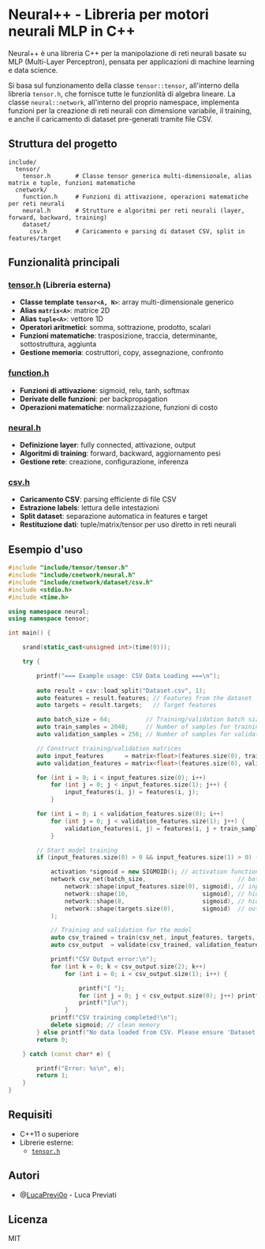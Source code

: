 # Neural++ - Libreria per motori neurali MLP in C++

Neural++ è una libreria C++ per la manipolazione di reti neurali basate su MLP (Multi-Layer Perceptron), pensata per applicazioni di machine learning e data science.

Si basa sul funzionamento della classe `tensor::tensor`, all'interno della libreria `tensor.h`, che fornisce tutte le funzionlità di algebra lineare.
La classe `neural::network`, all'interno del proprio namespace, implementa funzioni per la creazione di reti neurali con dimensione variabile, il training, e anche il caricamento di dataset pre-generati tramite file CSV.

## Struttura del progetto

```
include/
  tensor/
    tensor.h       # Classe tensor generica multi-dimensionale, alias matrix e tuple, funzioni matematiche
  cnetwork/
    function.h     # Funzioni di attivazione, operazioni matematiche per reti neurali
    neural.h       # Strutture e algoritmi per reti neurali (layer, forward, backward, training)
    dataset/
      csv.h        # Caricamento e parsing di dataset CSV, split in features/target
```

## Funzionalità principali

### [tensor.h](/include/tensor/tensor.h) (Libreria esterna)
- **Classe template `tensor<A, N>`**: array multi-dimensionale generico
- **Alias `matrix<A>`**: matrice 2D
- **Alias `tuple<A>`**: vettore 1D
- **Operatori aritmetici**: somma, sottrazione, prodotto, scalari
- **Funzioni matematiche**: trasposizione, traccia, determinante, sottostruttura, aggiunta
- **Gestione memoria**: costruttori, copy, assegnazione, confronto

### [function.h](/include/cnetwork/function.h)
- **Funzioni di attivazione**: sigmoid, relu, tanh, softmax
- **Derivate delle funzioni**: per backpropagation
- **Operazioni matematiche**: normalizzazione, funzioni di costo

### [neural.h](/include/cnetwork/neural.h)
- **Definizione layer**: fully connected, attivazione, output
- **Algoritmi di training**: forward, backward, aggiornamento pesi
- **Gestione rete**: creazione, configurazione, inferenza

### [csv.h](/include/cnetwork/dataset/csv.h)
- **Caricamento CSV**: parsing efficiente di file CSV
- **Estrazione labels**: lettura delle intestazioni
- **Split dataset**: separazione automatica in features e target
- **Restituzione dati**: tuple/matrix/tensor per uso diretto in reti neurali

## Esempio d'uso

```cpp
#include "include/tensor/tensor.h"
#include "include/cnetwork/neural.h"
#include "include/cnetwork/dataset/csv.h"
#include <stdio.h>
#include <time.h>

using namespace neural;
using namespace tensor;

int main() {

    srand(static_cast<unsigned int>(time(0)));

    try {

        printf("=== Example usage: CSV Data Loading ===\n");
        
        auto result = csv::load_split("Dataset.csv", 1);
        auto features = result.features; // Features from the dataset
        auto targets = result.targets;   // Target features

        auto batch_size = 64;          // Training/validation batch size
        auto train_samples = 2048;     // Number of samples for training
        auto validation_samples = 256; // Number of samples for validation

        // Construct training/validation matrices
        auto input_features      = matrix<float>(features.size(0), train_samples);
        auto validation_features = matrix<float>(features.size(0), validation_samples);

        for (int i = 0; i < input_features.size(0); i++) 
            for (int j = 0; j < input_features.size(1); j++) {
                input_features(i, j) = features(i, j);
            }

        for (int i = 0; i < validation_features.size(0); i++) 
            for (int j = 0; j < validation_features.size(1); j++) {
                validation_features(i, j) = features(i, j + train_samples);
            }

        // Start model training
        if (input_features.size(0) > 0 && input_features.size(1) > 0) {

            activation *sigmoid = new SIGMOID(); // activation function
            network csv_net(batch_size,                          // batch size = number of samples
                network::shape(input_features.size(0), sigmoid), // input size = number of features
                network::shape(10,                     sigmoid), // hidden layer with 10 neurons
                network::shape(8,                      sigmoid), // hidden layer with 8 neurons
                network::shape(targets.size(0),        sigmoid)  // output size = number of targets
            );

            // Training and validation for the model
            auto csv_trained = train(csv_net, input_features, targets, new MSE(), 35000, 0.001f, 0.001f);
            auto csv_output  = validate(csv_trained, validation_features, targets);

            printf("CSV Output error:\n");
            for (int k = 0; k < csv_output.size(2); k++)
                for (int i = 0; i < csv_output.size(1); i++) {

                    printf("[ ");
                    for (int j = 0; j < csv_output.size(0); j++) printf("%c%.3f ", csv_output(j, i, k) >= 0 ? ' ' : 0, csv_output(j, i, k));
                    printf("]\n");
                }
            printf("CSV training completed!\n");
            delete sigmoid; // clean memory
        } else printf("No data loaded from CSV. Please ensure 'Dataset.csv' exists and is properly formatted.\n");
        return 0;

    } catch (const char* e) {

        printf("Error: %s\n", e);
        return 1;
    }
}
```

## Requisiti
- C++11 o superiore
- Librerie esterne:
    - [`tensor.h`](#tensorh-libreria-esterna)

## Autori
- @[LucaPrevi0o](http://github.com/LucaPrevi0o) - Luca Previati

## Licenza
MIT

